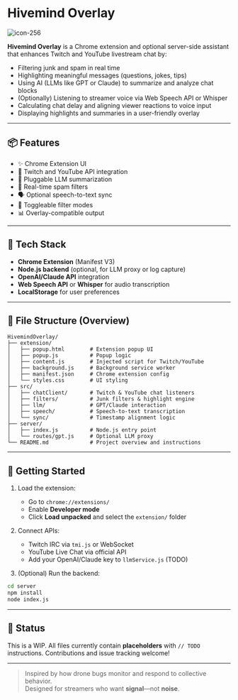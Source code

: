 # Hivemind Overlay
![icon-256](https://github.com/user-attachments/assets/aebeb907-806c-4047-9235-f87c1950651d)

**Hivemind Overlay** is a Chrome extension and optional server-side assistant that enhances Twitch and YouTube livestream chat by:

- Filtering junk
 and spam in real time  
- Highlighting meaningful messages (questions, jokes, tips)  
- Using AI (LLMs like GPT or Claude) to summarize and analyze chat blocks  
- (Optionally) Listening to streamer voice via Web Speech API or Whisper  
- Calculating chat delay and aligning viewer reactions to voice input  
- Displaying highlights and summaries in a user-friendly overlay  

---

## 📦 Features

- ✨ Chrome Extension UI  
- 🔌 Twitch and YouTube API integration  
- 🧠 Pluggable LLM summarization  
- 🧹 Real-time spam filters  
- 🗣️ Optional speech-to-text sync  
- 🔄 Toggleable filter modes  
- 📊 Overlay-compatible output  

---

## 🧱 Tech Stack

- **Chrome Extension** (Manifest V3)  
- **Node.js backend** (optional, for LLM proxy or log capture)  
- **OpenAI/Claude API** integration  
- **Web Speech API** or **Whisper** for audio transcription  
- **LocalStorage** for user preferences  

---

## 🧰 File Structure (Overview)
```
HivemindOverlay/
├── extension/
│   ├── popup.html        # Extension popup UI
│   ├── popup.js          # Popup logic
│   ├── content.js        # Injected script for Twitch/YouTube
│   ├── background.js     # Background service worker
│   ├── manifest.json     # Chrome extension config
│   └── styles.css        # UI styling
├── src/
│   ├── chatClient/       # Twitch & YouTube chat listeners
│   ├── filters/          # Junk filters & highlight engine
│   ├── llm/              # GPT/Claude interaction
│   ├── speech/           # Speech-to-text transcription
│   └── sync/             # Timestamp alignment logic
├── server/
│   ├── index.js          # Node.js entry point
│   └── routes/gpt.js     # Optional LLM proxy
└── README.md             # Project overview and instructions
```

---

## 🚀 Getting Started

1. Load the extension:
   - Go to `chrome://extensions/`
   - Enable **Developer mode**
   - Click **Load unpacked** and select the `extension/` folder

2. Connect APIs:
   - Twitch IRC via `tmi.js` or WebSocket
   - YouTube Live Chat via official API
   - Add your OpenAI/Claude key to `llmService.js` (TODO)

3. (Optional) Run the backend:
```bash
cd server
npm install
node index.js
```

---

## 📌 Status

This is a WIP. All files currently contain **placeholders** with `// TODO` instructions. Contributions and issue tracking welcome!

---

> Inspired by how drone bugs monitor and respond to collective behavior.  
> Designed for streamers who want **signal**—not **noise**.
